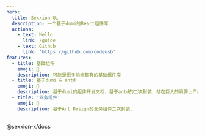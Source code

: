 ```yaml
---
hero:
  title: Sexxion-Ui
  description: 一个基于dumi的React组件库
  actions:
    - text: Hello
      link: /guide
    - text: Github
      link: 'https://github.com/codeusb'
features:
  - title: 基础组件
    emoji: 💎
    description: 可能是很多前端都有的基础组件库
  - title: 基于dumi & antd
    emoji: 🌈
    description: 基于dumi的组件开发文档，基于antd的二次封装，站在巨人的肩膀上产出并分享。
  - title: '业务组件'
    emoji: 🚀
    description: 基于Ant Design的业务组件二次封装.
---
```


@sexxion-x/docs
